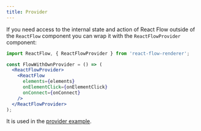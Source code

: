 ```yaml
---
title: Provider
---
```


If you need access to the internal state and action of React Flow outside of the `ReactFlow` component you can wrap it with the `ReactFlowProvider` component:

```jsx
import ReactFlow, { ReactFlowProvider } from 'react-flow-renderer';

const FlowWithOwnProvider = () => (
  <ReactFlowProvider>
    <ReactFlow
      elements={elements}
      onElementClick={onElementClick}
      onConnect={onConnect}
    />
  </ReactFlowProvider>
);
```

It is used in the [provider example](example/src/Provider/index.js).